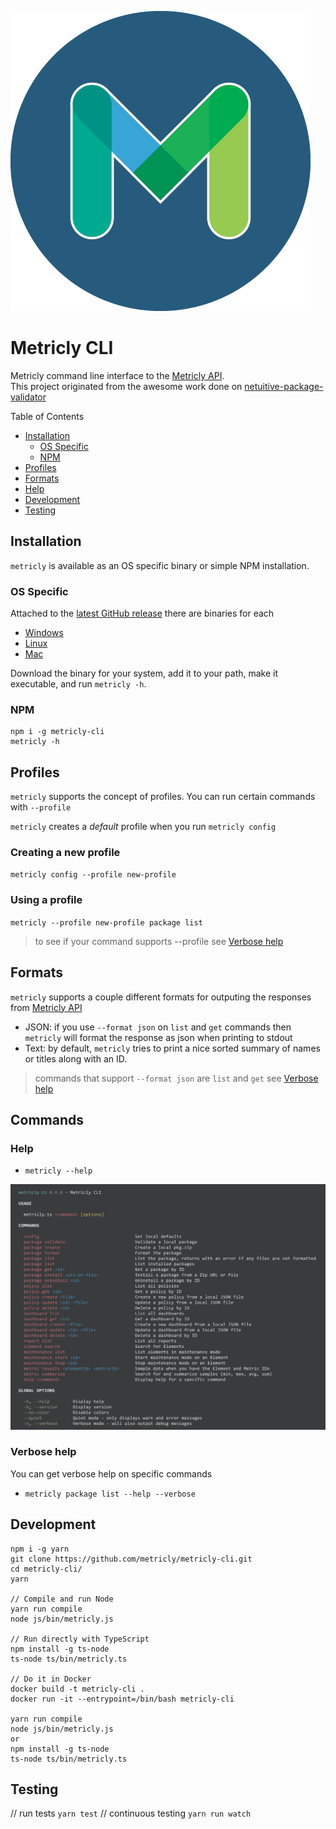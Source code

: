 ![alt text](docs/img/METRICLY_Logobug_480px_preview.png "Metricly Logo")
# Metricly CLI
Metricly command line interface to the [Metricly API](https://api.app.metricly.com/swagger-ui.html).  
This project originated from the awesome work done on [netuitive-package-validator](https://github.com/Netuitive/netuitive-package-validator)

Table of Contents
- [Installation](#installation)
    - [OS Specific](#os-specific)
    - [NPM](#npm)
- [Profiles](#profiles)
- [Formats](#formats)
- [Help](#help)
- [Development ](#development)
- [Testing](#testing)

## Installation 
`metricly` is available as an OS specific binary or simple NPM installation. 

### OS Specific
Attached to the [latest GitHub release](https://github.com/metricly/metricly-cli/releases/latest) there are binaries for each
- [Windows](https://github.com/metricly/metricly-cli/releases/latest)
- [Linux](https://github.com/metricly/metricly-cli/releases/latest)
- [Mac](https://github.com/metricly/metricly-cli/releases/latest)

Download the binary for your system, add it to your path, make it executable, and run `metricly -h`.

### NPM
```
npm i -g metricly-cli
metricly -h
```

## Profiles
`metricly` supports the concept of profiles.  You can run certain commands with `--profile` 

`metricly` creates a _default_ profile when you run `metricly config` 

### Creating a new profile
`metricly config --profile new-profile` 

### Using a profile 
`metricly --profile new-profile package list` 

>to see if your command supports --profile see [Verbose help](#verbose-help)

## Formats
`metricly` supports a couple different formats for outputing the responses from [Metricly API](https://api.app.metricly.com/swagger-ui.html)
- JSON: if you use `--format json` on `list` and `get` commands then `metricly` will format the response as json when printing to stdout
- Text: by default, `metricly` tries to print a nice sorted summary of names or titles along with an ID. 

> commands that support `--format json` are `list` and `get` see [Verbose help](#verbose-help)

## Commands

### Help
- `metricly --help`

![consolehelp](docs/img/metricly-help-console.png)

### Verbose help
You can get verbose help on specific commands 
- `metricly package list --help --verbose`

## Development

```
npm i -g yarn
git clone https://github.com/metricly/metricly-cli.git
cd metricly-cli/
yarn

// Compile and run Node
yarn run compile
node js/bin/metricly.js

// Run directly with TypeScript
npm install -g ts-node
ts-node ts/bin/metricly.ts

// Do it in Docker
docker build -t metricly-cli .
docker run -it --entrypoint=/bin/bash metricly-cli

yarn run compile
node js/bin/metricly.js
or
npm install -g ts-node
ts-node ts/bin/metricly.ts
```

## Testing
// run tests
```yarn test```
// continuous testing
```yarn run watch```


